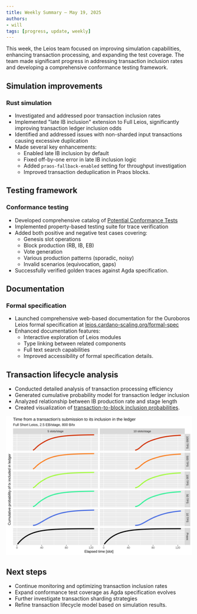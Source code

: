 ```yaml
---
title: Weekly Summary – May 19, 2025
authors:
- will
tags: [progress, update, weekly]
---
```


This week, the Leios team focused on improving simulation capabilities, enhancing transaction processing, and expanding the test coverage. The team made significant progress in addressing transaction inclusion rates and developing a comprehensive conformance testing framework.

## Simulation improvements

### Rust simulation
- Investigated and addressed poor transaction inclusion rates
- Implemented "late IB inclusion" extension to Full Leios, significantly improving transaction ledger inclusion odds
- Identified and addressed issues with non-sharded input transactions causing excessive duplication
- Made several key enhancements:
  - Enabled late IB inclusion by default
  - Fixed off-by-one error in late IB inclusion logic
  - Added `praos-fallback-enabled` setting for throughput investigation
  - Improved transaction deduplication in Praos blocks.

## Testing framework

### Conformance testing
- Developed comprehensive catalog of [Potential Conformance Tests](https://github.com/input-output-hk/ouroboros-leios/blob/main/leios-trace-verifier/conformance-coverage.md)
- Implemented property-based testing suite for trace verification
- Added both positive and negative test cases covering:
  - Genesis slot operations
  - Block production (RB, IB, EB)
  - Vote generation
  - Various production patterns (sporadic, noisy)
  - Invalid scenarios (equivocation, gaps)
- Successfully verified golden traces against Agda specification.

## Documentation

### Formal specification
- Launched comprehensive web-based documentation for the Ouroboros Leios formal specification at [leios.cardano-scaling.org/formal-spec](https://leios.cardano-scaling.org/formal-spec/)
- Enhanced documentation features:
  - Interactive exploration of Leios modules
  - Type linking between related components
  - Full text search capabilities
  - Improved accessibility of formal specification details.

## Transaction lifecycle analysis

- Conducted detailed analysis of transaction processing efficiency
- Generated cumulative probability model for transaction ledger inclusion
- Analyzed relationship between IB production rate and stage length
- Created visualization of [transaction-to-block inclusion probabilities](https://github.com/input-output-hk/ouroboros-leios/blob/main/analysis/tx-to-block-cum-slots-fig.svg).

![transaction-to-block inclusion probabilities](https://raw.githubusercontent.com/input-output-hk/ouroboros-leios/refs/heads/main/analysis/tx-to-block-cum-slots-fig.svg)

## Next steps

- Continue monitoring and optimizing transaction inclusion rates
- Expand conformance test coverage as Agda specification evolves
- Further investigate transaction sharding strategies
- Refine transaction lifecycle model based on simulation results.
